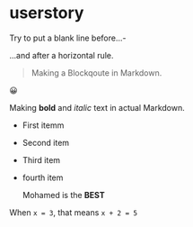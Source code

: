 # userstory
Try to put a blank line before...-

...and after a horizontal rule. 


> Making a Blockqoute in Markdown. 
<p>
  😀
</p>

Making **bold** and *italic* text in actual Markdown.
- First itemm
- Second item
- Third item
- fourth item

  Mohamed is the **BEST**



When `x = 3`, that means `x + 2 = 5`
